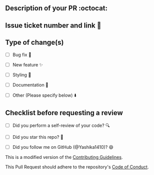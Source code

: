 ## Description of your PR :octocat:


## Issue ticket number and link 🔗


## Type of change(s)

- [ ] Bug fix 🐛
- [ ] New feature ✨
- [ ] Styling 💅
- [ ] Documentation 📄
- [ ] Other (Please specify below) ⬇️


## Checklist before requesting a review
- [ ] Did you perform a self-review of your code? 🔍
- [ ] Did you star this repo? 🌟
- [ ] Did you follow me on GitHub (@Yashika1410)? 😄


This is a modified version of the [Contributing Guidelines](https://github.com/Yashika1410/Code-base-2022/blob/main/CONTRIBUTING.md).

This Pull Request should adhere to the repository's [Code of Conduct](https://github.com/Yashika1410/Code-base-2022/blob/main/CODE_OF_CONDUCT.md).
